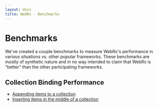 ```yaml
---
layout: docs
title: WebRx - Benchmarks
---
```

# Benchmarks

We've created a couple benchmarks to measure WebRx's performance in various situations vs. other popular frameworks.
These benchmarks are mostly of synthetic nature and in no way intended to claim that WebRx is "better" than the other 
participating frameworks.

## Collection Binding Performance

- [Appending items to a collection](https://jsperf.com/collection-binding-webrx-vs-knockout/2)
- [Inserting items in the middle of a collection](https://jsperf.com/webrx-collection-binding-performance-split-insert/2)